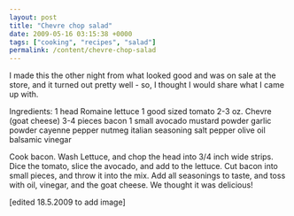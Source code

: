 ```yaml
---
layout: post
title: "Chevre chop salad"
date: 2009-05-16 03:15:38 +0000
tags: ["cooking", "recipes", "salad"]
permalink: /content/chevre-chop-salad
---
```




I made this the other night from what looked good and was on sale at the
store, and it turned out pretty well - so, I thought I would share what
I came up with.

Ingredients:
1 head Romaine lettuce
1 good sized tomato
2-3 oz. Chevre (goat cheese)
3-4 pieces bacon
1 small avocado
mustard powder
garlic powder
cayenne pepper
nutmeg
italian seasoning
salt
pepper
olive oil
balsamic vinegar

Cook bacon. Wash Lettuce, and chop the head into 3/4 inch wide strips.
Dice the tomato, slice the avocado, and add to the lettuce. Cut bacon
into small pieces, and throw it into the mix. Add all seasonings to
taste, and toss with oil, vinegar, and the goat cheese. We thought it
was delicious!

\[edited 18.5.2009 to add image\]




